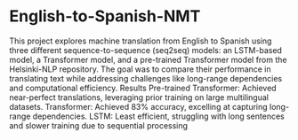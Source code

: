# English-to-Spanish-NMT
This project explores machine translation from English to Spanish using three different sequence-to-sequence (seq2seq) models: an LSTM-based model, a Transformer model, and a pre-trained Transformer model from the Helsinki-NLP repository. The goal was to compare their performance in translating text while addressing challenges like long-range dependencies and computational efficiency.
  Results 
Pre-trained Transformer: Achieved near-perfect translations, leveraging prior training on large multilingual datasets.
Transformer: Achieved 83% accuracy, excelling at capturing long-range dependencies.
LSTM: Least efficient, struggling with long sentences and slower training due to sequential processing
